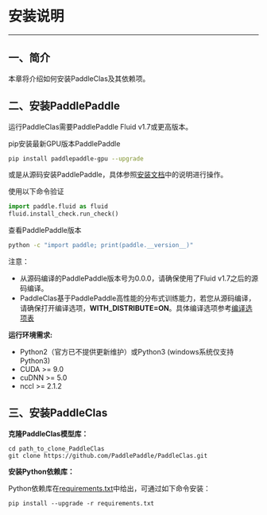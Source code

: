 # 安装说明

---

## 一、简介

本章将介绍如何安装PaddleClas及其依赖项。


## 二、安装PaddlePaddle

运行PaddleClas需要PaddlePaddle Fluid v1.7或更高版本。

pip安装最新GPU版本PaddlePaddle

```bash
pip install paddlepaddle-gpu --upgrade
```

或是从源码安装PaddlePaddle，具体参照[安装文档](http://www.paddlepaddle.org.cn/install/quick)中的说明进行操作。

使用以下命令验证

```python
import paddle.fluid as fluid
fluid.install_check.run_check()
```

查看PaddlePaddle版本

```bash
python -c "import paddle; print(paddle.__version__)"
```

注意：
- 从源码编译的PaddlePaddle版本号为0.0.0，请确保使用了Fluid v1.7之后的源码编译。
- PaddleClas基于PaddlePaddle高性能的分布式训练能力，若您从源码编译，请确保打开编译选项，**WITH_DISTRIBUTE=ON**。具体编译选项参考[编译选项表](https://www.paddlepaddle.org.cn/documentation/docs/zh/develop/install/Tables.html#id3)

**运行环境需求:**

- Python2（官方已不提供更新维护）或Python3 (windows系统仅支持Python3)
- CUDA >= 9.0
- cuDNN >= 5.0
- nccl >= 2.1.2


## 三、安装PaddleClas

**克隆PaddleClas模型库：**

```
cd path_to_clone_PaddleClas
git clone https://github.com/PaddlePaddle/PaddleClas.git
```

**安装Python依赖库：**

Python依赖库在[requirements.txt](https://github.com/PaddlePaddle/PaddleClas/blob/master/requirements.txt)中给出，可通过如下命令安装：

```
pip install --upgrade -r requirements.txt
```
